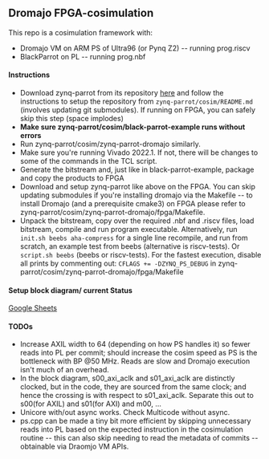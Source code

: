 ## Dromajo FPGA-cosimulation
This repo is a cosimulation framework with:
- Dromajo VM on ARM PS of Ultra96 (or Pynq Z2) -- running prog.riscv
- BlackParrot on PL -- running prog.nbf

#### Instructions
- Download zynq-parrot from its repository [here](https://github.com/black-parrot-hdk/zynq-parrot) and follow the instructions to setup the repository from `zynq-parrot/cosim/README.md` (involves updating git submodules). If running on FPGA, you can safely skip this step (space implodes)
- **Make sure zynq-parrot/cosim/black-parrot-example runs without errors**
- Run zynq-parrot/cosim/zynq-parrot-dromajo similarly.
- Make sure you're running Vivado 2022.1. If not, there will be changes to some of the commands in the TCL script.
- Generate the bitstream and, just like in black-parrot-example, package and copy the products to FPGA
- Download and setup zynq-parrot like above on the FPGA. You can skip updating submodules if you're installing dromajo via the Makefile -- to install Dromajo (and a prerequisite cmake3) on FPGA please refer to zynq-parrot/cosim/zynq-parrot-dromajo/fpga/Makefile.
- Unpack the bitstream, copy over the required .nbf and .riscv files, load bitstream, compile and run program executable. Alternatively, run `init.sh beebs aha-compress` for a single line recompile, and run from scratch, an example test from beebs (alternative is riscv-tests). Or `script.sh beebs` (beebs or riscv-tests). For the fastest execution, disable all prints by commenting out: `CFLAGS += -DZYNQ_PS_DEBUG` in zynq-parrot/cosim/zynq-parrot-dromajo/fpga/Makefile

#### Setup block diagram/ current Status
[Google Sheets](https://docs.google.com/spreadsheets/d/11n7ljKPtfueUItfsVoOF03UhAW5oDQRrLBieNyRGGbs/edit?usp=sharing)

#### TODOs
- Increase AXIL width to 64 (depending on how PS handles it) so fewer reads into PL per commit; should increase the cosim speed as PS is the bottleneck with BP @50 MHz. Reads are slow and Dromajo execution isn't much of an overhead.
- In the block diagram, s00_axi_aclk and s01_axi_aclk are distinctly clocked, but in the code, they are sourced from the same clock; and hence the crossing is with respect to s01_axi_aclk. Separate this out to s00(for AXIL) and s01(for AXI) and m00, ...
- Unicore with/out async works. Check Multicode without async.
- ps.cpp can be made a tiny bit more efficient by skipping unnecessary reads into PL based on the expected instruction in the cosimulation routine -- this can also skip needing to read the metadata of commits -- obtainable via Draomjo VM APIs.
